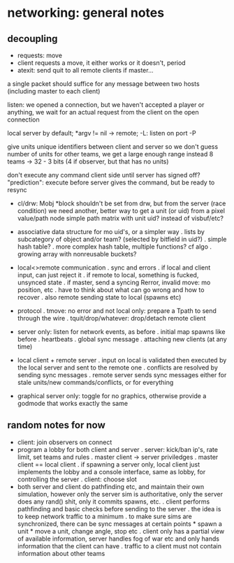 # networking: general notes

## decoupling


- requests: move
- client requests a move, it either works or it doesn't, period
- atexit: send quit to all remote clients if master...

a single packet should suffice for any message between two hosts
	(including master to each client)

listen: we opened a connection, but we haven't accepted a player or anything,
we wait for an actual request from the client on the open connection


local server by default; *argv != nil → remote; -L: listen on port -P


give units unique identifiers between client and server
so we don't guess number of units for other teams,
we get a large enough range instead
8 teams → 32 - 3 bits (4 if observer, but that has no units)

don't execute any command client side until server has signed off?
"prediction": execute before server gives the command, but be ready to resync


- cl/drw: Mobj *block shouldn't be set from drw, but from the server (race condition)
	we need another, better way to get a unit (or uid) from a pixel value/path node
	simple path matrix with unit uid? instead of visbuf/etc?
- associative data structure for mo uid's, or a simpler way
	. lists by subcategory of object and/or team? (selected by bitfield in uid?)
	. simple hash table?
	. more complex hash table, multiple functions? cf algo
	. growing array with nonreusable buckets?
- local<>remote communication
	. sync and errors
	. if local and client input, can just reject it
	. if remote to local, something is fucked, unsynced state
	. if master, send a syncing Rerror, invalid move: mo position, etc
	. have to think about what can go wrong and how to recover
	. also remote sending state to local (spawns etc)
- protocol
	. tmove: no error and not local only: prepare a Tpath to send through the wire
	. tquit/drop/whatever: drop/detach remote client

- server only: listen for network events, as before
	. initial map spawns like before
	. heartbeats
	. global sync message
	. attaching new clients (at any time)
- local client + remote server
	. input on local is validated then executed by the local server
	and sent to the remote one
	. conflicts are resolved by sending sync messages
	. remote server sends sync messages either for stale units/new commands/conflicts,
	or for everything
- graphical server only: toggle for no graphics,
otherwise provide a godmode that works exactly the same


## random notes for now

- client: join observers on connect
- program a lobby for both client and server
 	. server: kick/ban ip's, rate limit, set teams and rules
 	. master client -> server priviledges
 	. master client == local client
 	. if spawning a server only, local client just implements the lobby
 	  and a console interface, same as lobby, for controlling the server
 	. client: choose slot
- both server and client do pathfinding etc, and maintain their own simulation,
however only the server sim is authoritative,
only the server does any rand() shit,
only it commits spawns, etc.
	. client performs pathfinding and basic checks before sending to the server
	. the idea is to keep network traffic to a minimum
	. to make sure sims are synchronized, there can be sync messages at certain points
		* spawn a unit
		* move a unit, change angle, stop etc
	. client only has a partial view of available information,
	server handles fog of war etc and only hands information that the client can have
	. traffic to a client must not contain information about other teams
